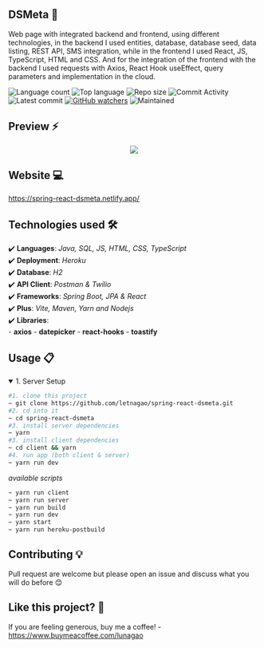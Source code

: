 ## DSMeta 🎯
 Web page with integrated backend and frontend, using different technologies, in the backend I used entities, database, database seed, data listing, REST API, SMS integration, while in the frontend I used React, JS, TypeScript, HTML and CSS. And for the integration of the frontend with the backend I used requests with Axios, React Hook useEffect, query parameters and implementation in the cloud.

![Language count](https://img.shields.io/github/languages/count/letnagao/spring-react-dsmeta?color=green)
![Top language](https://img.shields.io/github/languages/top/letnagao/spring-react-dsmeta?color=ff69b4)
![Repo size](https://img.shields.io/github/repo-size/letnagao/spring-react-dsmeta?color=yellow)
![Commit Activity](https://img.shields.io/github/commit-activity/y/letnagao/spring-react-dsmeta?color=blue)
![Latest commit](https://img.shields.io/github/last-commit/letnagao/spring-react-dsmeta?color=red)
[![GitHub watchers](https://img.shields.io/github/watchers/letnagao/spring-react-dsmeta?logo=GitHub)](https://github.com/letnagao/crwn-clothing/watchers)
![Maintained](https://img.shields.io/maintenance/yes/9999)

</ul><h2> Preview ⚡️</h2>
<p align="center">
  <img src="https://user-images.githubusercontent.com/99754900/179428996-314bf321-6a80-403d-a87f-1c4ce47b5323.jpg" />
</p>  

## Website 💻
https://spring-react-dsmeta.netlify.app/

## Technologies used 🛠️
✔️ **Languages**: *Java, SQL, JS, HTML, CSS, TypeScript*<br />
✔️ **Deployment**: *Heroku*<br />
✔️ **Database**: *H2*<br />
✔️ **API Client**: *Postman & Twilio*<br />
✔️ **Frameworks**: *Spring Boot, JPA & React*<br />
✔️ **Plus**: *Vite, Maven, Yarn and Nodejs*<br />
✔️ **Libraries**: <br /> - **axios**  - **datepicker** - **react-hooks**  - **toastify**

## Usage 📋
<details open>
<summary>1. Server Setup</summary>

```bash
#1. clone this project
~ git clone https://github.com/letnagao/spring-react-dsmeta.git
#2. cd into it
~ cd spring-react-dsmeta
#3. install server dependencies
~ yarn 
#3. install client dependencies
~ cd client && yarn 
#4. run app (both client & server)
~ yarn run dev
```
*available scripts*
```bash
~ yarn run client
~ yarn run server
~ yarn run build
~ yarn run dev
~ yarn start
~ yarn run heroku-postbuild
```
</details>


## Contributing 💡
Pull request are welcome but please open an issue and discuss what you will do before 😊

## Like this project? 💖

If you are feeling generous, buy me a coffee! - https://www.buymeacoffee.com/lunagao
